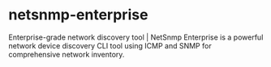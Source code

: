 # netsnmp-enterprise
Enterprise-grade network discovery tool | NetSnmp Enterprise is a powerful network device discovery  CLI tool using ICMP and SNMP for comprehensive network inventory.
